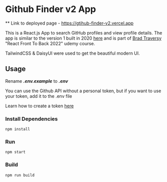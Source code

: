 # Github Finder v2 App

** Link to deployed page - https://gtihub-finder-v2.vercel.app

This is a React.js App to search GitHub profiles and view profile details. The app is similar to the version 1 built in 2020 [here](https://github.com/oluwasheeun/github-User-Finder) and is part of [Brad Traversy](https://traversymedia.com) "React Front To Back 2022" udemy course.

TailwindCSS & DaisyUI were used to get the beautiful modern UI.

## Usage

Rename **_.env.example_** to **_.env_**

You can use the Github API without a personal token, but if you want to use your token, add it to the .env file

Learn how to create a token [here](https://docs.github.com/en/authentication/keeping-your-account-and-data-secure/creating-a-personal-access-token)

### Install Dependencies

```
npm install
```

### Run

```
npm start
```
### Build

```
npm run build
```
